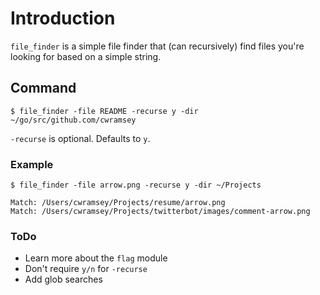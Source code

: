 # Introduction

`file_finder` is a simple file finder that (can recursively) find files you're looking for based on a simple string.

## Command
`$ file_finder -file README -recurse y -dir ~/go/src/github.com/cwramsey`

`-recurse` is optional. Defaults to `y`.

### Example

```
$ file_finder -file arrow.png -recurse y -dir ~/Projects

Match: /Users/cwramsey/Projects/resume/arrow.png
Match: /Users/cwramsey/Projects/twitterbot/images/comment-arrow.png
```

### ToDo

* Learn more about the `flag` module
* Don't require `y/n` for `-recurse`
* Add glob searches
